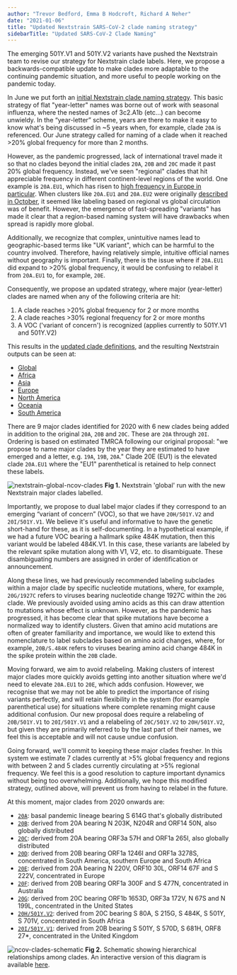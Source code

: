 ```yaml
---
author: "Trevor Bedford, Emma B Hodcroft, Richard A Neher"
date: "2021-01-06"
title: "Updated Nextstrain SARS-CoV-2 clade naming strategy"
sidebarTitle: "Updated SARS-CoV-2 Clade Naming"
---
```


The emerging 501Y.V1 and 501Y.V2 variants have pushed the Nextstrain team to revise our strategy for Nextstrain clade labels. Here, we propose a backwards-compatible update to make clades more adaptable to the continuing pandemic situation, and more useful to people working on the pandemic today.

In June we put forth an [initial Nextstrain clade naming strategy](/blog/2020-06-02-SARSCoV2-clade-naming/). This basic strategy of flat "year-letter" names was borne out of work with seasonal influenza, where the nested names of 3c2.A1b (etc...) can become unwieldy. In the “year-letter” scheme, years are there to make it easy to know what's being discussed in ~5 years when, for example, clade `20A` is referenced. Our June strategy called for naming of a clade when it reached >20% global frequency for more than 2 months.

However, as the pandemic progressed, lack of international travel made it so that no clades beyond the initial clades `20A`, `20B` and `20C` made it past 20% global frequency. Instead, we've seen "regional" clades that hit appreciable frequency in different continent-level regions of the world. One example is `20A.EU1`, which has risen to [high frequency in Europe in particular](https://nextstrain.org/ncov/europe?c=clade_membership&f_region=Europe&transmissions=hide). When clusters like `20A.EU1` and `20A.EU2` were originally [described in October](https://www.medrxiv.org/content/10.1101/2020.10.25.20219063v2), it seemed like labeling based on regional vs global circulation was of benefit. However, the emergence of fast-spreading "variants" has made it clear that a region-based naming system will have drawbacks when spread is rapidly more global.

Additionally, we recognize that complex, unintuitive names lead to geographic-based terms like "UK variant", which can be harmful to the country involved. Therefore, having relatively simple, intuitive official names without geography is important. Finally, there is the issue where if `20A.EU1` did expand to >20% global frequency, it would be confusing to relabel it from `20A.EU1` to, for example, `20E`.

Consequently, we propose an updated strategy, where major (year-letter) clades are named when any of the following criteria are hit:
1. A clade reaches >20% global frequency for 2 or more months
2. A clade reaches >30% regional frequency for 2 or more months
3. A VOC ('variant of concern') is recognized (applies currently to 501Y.V1 and 501Y.V2)

This results in the [updated clade definitions](https://github.com/nextstrain/ncov/blob/master/defaults/clades.tsv), and the resulting Nextstrain outputs can be seen at:
- [Global](https://nextstrain.org/ncov/global?c=clade_membership)
- [Africa](https://nextstrain.org/ncov/africa?c=clade_membership&f_region=Africa&transmissions=hide)
- [Asia](https://nextstrain.org/ncov/asia?c=clade_membership&f_region=Asia&transmissions=hide)
- [Europe](https://nextstrain.org/ncov/europe?c=clade_membership&f_region=Europe&transmissions=hide)
- [North America](https://nextstrain.org/ncov/north-america?c=clade_membership&f_region=North%20America&transmissions=hide)
- [Oceania](https://nextstrain.org/ncov/oceania?c=clade_membership&f_region=Oceania&transmissions=hide)
- [South America](https://nextstrain.org/ncov/south-america?c=clade_membership&f_region=South%20America&transmissions=hide)

There are 9 major clades identified for 2020 with 6 new clades being added in addition to the original `20A`, `20B` and `20C`. These are `20A` through `20I`. Ordering is based on estimated TMRCA following our original proposal: "we propose to name major clades by the year they are estimated to have emerged and a letter, e.g. `19A`, `19B`, `20A`." Clade 20E (EU1) is the elevated clade `20A.EU1` where the "EU1" parenthetical is retained to help connect these labels.

![nextstrain-global-ncov-clades](img/ncov_tree_2020_01_06.png)
**Fig 1.** Nextstrain 'global' run with the new Nextstrain major clades labelled.

Importantly, we propose to dual label major clades if they correspond to an emerging “variant of concern” (VOC), so that we have `20H/501Y.V2` and `20I/501Y.V1`. We believe it's useful and informative to have the genetic short-hand for these, as it is self-documenting. In a hypothetical example, if we had a future VOC bearing a hallmark spike 484K mutation, then this variant would be labeled 484K.V1. In this case, these variants are labeled by the relevant spike mutation along with V1, V2, etc. to disambiguate. These disambiguating numbers are assigned in order of identification or announcement.

Along these lines, we had previously recommended labeling subclades within a major clade by specific nucleotide mutations, where, for example, `20G/1927C` refers to viruses bearing nucleotide change 1927C within the `20G` clade. We previously avoided using amino acids as this can draw attention to mutations whose effect is unknown. However, as the pandemic has progressed, it has become clear that spike mutations have become a normalized way to identify clusters. Given that amino acid mutations are often of greater familiarity and importance, we would like to extend this nomenclature to label subclades based on amino acid changes, where, for example, `20B/S.484K` refers to viruses bearing amino acid change 484K in the spike protein within the `20B` clade.

Moving forward, we aim to avoid relabeling. Making clusters of interest major clades more quickly avoids getting into another situation where we'd need to elevate `20A.EU1` to `20E`, which adds confusion. However, we recognise that we may not be able to predict the importance of rising variants perfectly, and will retain flexibility in the system (for example parenthetical use) for situations where complete renaming might cause additional confusion. Our new proposal does require a relabeling of `20B/501Y.V1` to `20I/501Y.V1` and a relabeling of `20C/501Y.V2` to `20H/501Y.V2`, but given they are primarily referred to by the last part of their names, we feel this is acceptable and will not cause undue confusion.

Going forward, we'll commit to keeping these major clades fresher. In this system we estimate 7 clades currently at >5% global frequency and regions with between 2 and 5 clades currently circulating at >5% regional frequency. We feel this is a good resolution to capture important dynamics without being too overwhelming. Additionally, we hope this modified strategy, outlined above, will prevent us from having to relabel in the future.

At this moment, major clades from 2020 onwards are:
- [`20A`](https://nextstrain.org/ncov/global?c=clade_membership&f_clade_membership=20A): basal pandemic lineage bearing S 614G that's globally distributed
- [`20B`](https://nextstrain.org/ncov/global?c=clade_membership&f_clade_membership=20B): derived from 20A bearing N 203K, N204R and ORF14 50N, also globally distributed
- [`20C`](https://nextstrain.org/ncov/global?c=clade_membership&f_clade_membership=20C): derived from 20A bearing ORF3a 57H and ORF1a 265I, also globally distributed
- [`20D`](https://nextstrain.org/ncov/global?c=clade_membership&f_clade_membership=20D): derived from 20B bearing ORF1a 1246I and ORF1a 3278S, concentrated in South America, southern Europe and South Africa
- [`20E`](https://nextstrain.org/ncov/global?c=clade_membership&f_clade_membership=20E): derived from 20A bearing N 220V, ORF10 30L, ORF14 67F and S 222V, concentrated in Europe
- [`20F`](https://nextstrain.org/ncov/global?c=clade_membership&f_clade_membership=20F): derived from 20B bearing ORF1a 300F and S 477N, concentrated in Australia
- [`20G`](https://nextstrain.org/ncov/global?c=clade_membership&f_clade_membership=20G): derived from 20C bearing ORF1b 1653D, ORF3a 172V, N 67S and N 199L, concentrated in the United States
- [`20H/501Y.V2`](https://nextstrain.org/ncov/global?c=clade_membership&f_clade_membership=20H/501Y.V2): derived from 20C bearing S 80A, S 215G, S 484K, S 501Y, S 701V, concentrated in South Africa
- [`20I/501Y.V1`](https://nextstrain.org/ncov/global?c=clade_membership&f_clade_membership=20I/501Y.V1): derived from 20B bearing S 501Y, S 570D, S 681H, ORF8 27*, concentrated in the United Kingdom

![ncov-clades-schematic](img/ncov_clades_schematic_2021_01_6.png)
**Fig 2.** Schematic showing hierarchical relationships among clades. An interactive version of this diagram is available [here](https://bl.ocks.org/trvrb/66b2c193117220200eb8e09190a43c85).
